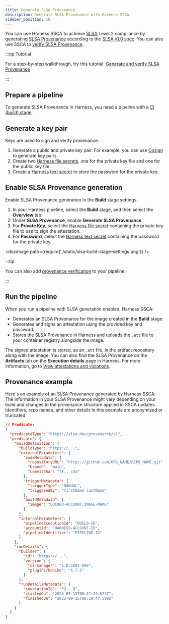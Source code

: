 ```yaml
---
title: Generate SLSA Provenance
description: Generate SLSA Provenance with Harness SSCA
sidebar_position: 10
---
```


You can use Harness SSCA to achieve [SLSA](https://slsa.dev/) Level 2 compliance by generating [SLSA Provenance](https://slsa.dev/spec/v1.0/provenance) according to the [SLSA v1.0 spec](https://slsa.dev/). You can also use SSCA to [verify SLSA Provenance](./verify-slsa.md).

:::tip Tutorial

For a step-by-step walkthrough, try this tutorial: [Generate and verify SLSA Provenance](/tutorials/secure-supply-chain/generate-slsa)

:::

## Prepare a pipeline

To generate SLSA Provenance in Harness, you need a pipeline with a [CI (build) stage](/docs/continuous-integration/use-ci/prep-ci-pipeline-components).

## Generate a key pair

Keys are used to sign and verify provenance.

1. Generate a public and private key pair. For example, you can use [Cosign](https://docs.sigstore.dev/key_management/signing_with_self-managed_keys/) to generate key pairs.
2. Create two [Harness file secrets](/docs/platform/secrets/add-file-secrets), one for the private key file and one for the public key file.
3. Create a [Harness text secret](/docs/platform/Secrets/add-use-text-secrets) to store the password for the private key.

## Enable SLSA Provenance generation

Enable SLSA Provenance generation in the **Build** stage settings.

1. In your Harness pipeline, select the **Build** stage, and then select the **Overview** tab.
2. Under **SLSA Provenance**, enable **Generate SLSA Provenance**.
3. For **Private Key**, select the [Harness file secret](/docs/platform/secrets/add-file-secrets) containing the private key file to use to sign the attestation.
4. For **Password**, select the [Harness text secret](/docs/platform/Secrets/add-use-text-secrets) containing the password for the private key.

<!-- ![](./static/slsa-build-stage-settings.png) -->

<docimage path={require('./static/slsa-build-stage-settings.png')} />

:::tip

You can also add [provenance verification](./verify-slsa.md) to your pipeline.

:::

## Run the pipeline

When you run a pipeline with SLSA generation enabled, Harness SSCA:

* Generates an SLSA Provenance for the image created in the **Build** stage.
* Generates and signs an attestation using the provided key and password.
* Stores the SLSA Provenance in Harness and uploads the `.att` file to your container registry alongside the image.

The signed attestation is stored, as an `.att` file, in the artifact repository along with the image. You can also find the SLSA Provenance on the **Artifacts** tab on the **Execution details** page in Harness. For more information, go to [View attestations and violations](../ssca-view-results.md).

## Provenance example

Here's an example of an SLSA Provenance generated by Harness SSCA. The information in your SLSA Provenance might vary depending on your build and changes to the provenance structure applied in SSCA updates. Identifiers, repo names, and other details in this example are anonymized or truncated.

```json
// Predicate:
{
  "predicateType": "https://slsa.dev/provenance/v1",
  "predicate": {
    "buildDefinition": {
      "buildType": "https://...",
      "externalParameters": {
        "codeMetadata": {
          "repositoryURL": "https://github.com/ORG_NAME/REPO_NAME.git",
          "branch": "main",
          "commitSha": "ff...c4a"
        },
        "triggerMetadata": {
          "triggerType": "MANUAL",
          "triggeredBy": "firstName lastName"
        },
        "buildMetadata": {
          "image": "DOCKER-ACCOUNT/IMAGE-NAME"
        }
      },
      "internalParameters": {
        "pipelineExecutionId": "BUILD-ID",
        "accountId": "HARNESS-ACCOUNT-ID",
        "pipelineIdentifier": "PIPELINE-ID"
      }
    },
    "runDetails": {
      "builder": {
        "id": "https://...",
        "version": {
          "ci-manager": "1.0.5801-000",
          "plugins/kaniko": "1.7.5"
        }
      },
      "runDetailsMetadata": {
        "invocationId": "P2...Q",
        "startedOn": "2023-09-15T08:17:49.673Z",
        "finishedOn": "2023-09-15T08:19:47.590Z"
      }
    }
  }
}
```
